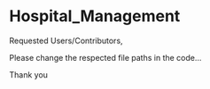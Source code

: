 # Hospital_Management

Requested Users/Contributors,

Please change the respected file paths in the code...

Thank you

